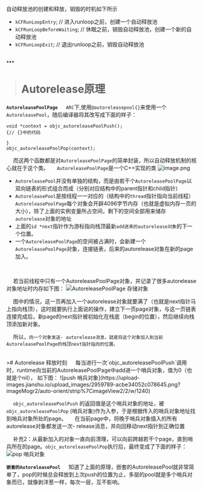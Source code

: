 自动释放池的创建和释放，销毁的时机如下所示

- `kCFRunLoopEntry`; // 进入runloop之前，创建一个自动释放池
- `kCFRunLoopBeforeWaiting`; // 休眠之前，销毁自动释放池，创建一个新的自动释放池
- `kCFRunLoopExit`; // 退出runloop之前，销毁自动释放池


<br/>
***
<br/>

># Autorelease原理

**`AutoreleasePoolPage`**
&emsp;  `ARC`下,使用`@autoreleasepool{}`来使用一个`AutoreleasePool`，随后编译器将其改写成下面的样子：
```
void *context = objc_autoreleasePoolPush();
{// {}中的代码

}
objc_autoreleasePoolPop(context);
```
&emsp;  而这两个函数都是对`AutoreleasePoolPage`的简单封装，所以自动释放机制的核心就在于这个类。
&emsp;  `AutoreleasePoolPage`是一个C++实现的类
![image.png](https://upload-images.jianshu.io/upload_images/2959789-62fa537bae05bd0c.png?imageMogr2/auto-orient/strip%7CimageView2/2/w/1240)

-  `AutoreleasePool`并没有单独的结构，而是由若干个`AutoreleasePoolPage`以双向链表的形式组合而成（分别对应结构中的parent指针和child指针）
-  `AutoreleasePool`是按线程一一对应的（结构中的`thread`指针指向当前线程）
`AutoreleasePoolPage`每个对象会开辟4096字节内存（也就是虚拟内存一页的大小），除了上面的实例变量所占空间，剩下的空间全部用来储存 `autorelease`对象的地址
-  上面的`id *next`指针作为游标指向栈顶最新`add进来的autorelease对象`的下一个位置。
-  一个`AutoreleasePoolPage`的空间被占满时，会新建一个`AutoreleasePoolPage`对象，连接链表，后来的autorelease对象在新的page加入。



<br/>

&emsp;  若当前线程中只有一个AutoreleasePoolPage对象，并记录了很多autorelease对象地址时内存如下图：
![AutoreleasePoolPage 存储对象](https://upload-images.jianshu.io/upload_images/2959789-756d667be4634175.png?imageMogr2/auto-orient/strip%7CimageView2/2/w/1240)

&emsp;  图中的情况，这一页再加入一个autorelease对象就要满了（也就是next指针马上指向栈顶），这时就要执行上面说的操作，建立下一页page对象，与这一页链表连接完成后，新page的next指针被初始化在栈底（begin的位置），然后继续向栈顶添加新对象。

&emsp;  所以，`向一个对象发送- autorelease消息，就是将这个对象加入到当前AutoreleasePoolPage的栈顶next指针指向的位置。`


<br/>
># Autorelease 释放时刻
&emsp;  每当进行一次`objc_autoreleasePoolPush`调用时，runtime向当前的AutoreleasePoolPage中add进一个哨兵对象，值为0（也就是个nil）， 如下图：
![push 哨兵对象](https://upload-images.jianshu.io/upload_images/2959789-acbe34052c078645.png?imageMogr2/auto-orient/strip%7CimageView2/2/w/1240)

&emsp; `objc_autoreleasePoolPush` 的返回值是这个哨兵对象的地址，被`objc_autoreleasePoolPop` (哨兵对象)作为入参，于是根据传入的哨兵对象地址找到哨兵对象所处的page。
&emsp; 在当前page中，将晚于哨兵对象插入的所有autorelease对象都发送一次- release消息，并向回移动next指针到正确位置

&emsp; 补充2：从最新加入的对象一直向前清理，可以向前跨越若干个page，直到哨兵所在的page。`objc_autoreleasePoolPop`执行后，最终变成了下面的样子：
![pop 哨兵对象](https://upload-images.jianshu.io/upload_images/2959789-1eadbb5ba52c2f98.png?imageMogr2/auto-orient/strip%7CimageView2/2/w/1240)

**`嵌套的AutoreleasePool`**
&emsp;  知道了上面的原理，嵌套的AutoreleasePool就非常简单了，pop的时候总会释放到上次push的位置为止，多层的pool就是多个哨兵对象而已，就像剥洋葱一样，每次一层，互不影响。

